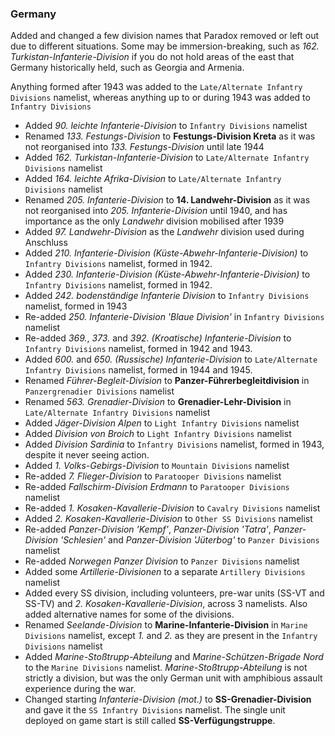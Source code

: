 ### Germany
Added and changed a few division names that Paradox removed or left out due to different situations. Some may be immersion-breaking, such as _162. Turkistan-Infanterie-Division_ if you do not hold areas of the east that Germany historically held, such as Georgia and Armenia.

Anything formed after 1943 was added to the `Late/Alternate Infantry Divisions` namelist, whereas anything up to or during 1943 was added to `Infantry Divisions`

* Added _90. leichte Infanterie-Division_ to `Infantry Divisions` namelist
* Renamed _133. Festungs-Division_ to **Festungs-Division Kreta** as it was not reorganised into _133. Festungs-Division_ until late 1944
* Added _162. Turkistan-Infanterie-Division_ to `Late/Alternate Infantry Divisions` namelist
* Added _164. leichte Afrika-Division_ to `Late/Alternate Infantry Divisions` namelist
* Renamed _205. Infanterie-Division_ to **14. Landwehr-Division** as it was not reorganised into _205. Infanterie-Division_ until 1940, and has importance as the only _Landwehr_ division mobilised after 1939
* Added _97. Landwehr-Division_ as the _Landwehr_ division used during Anschluss
* Added _210. Infanterie-Division (Küste-Abwehr-Infanterie-Division)_ to `Infantry Divisions` namelist, formed in 1942.
* Added _230. Infanterie-Division (Küste-Abwehr-Infanterie-Division)_ to `Infantry Divisions` namelist, formed in 1942.
* Added _242. bodenständige Infanterie Division_ to `Infantry Divisions` namelist, formed in 1943
* Re-added _250. Infanterie-Division 'Blaue Division'_ in `Infantry Divisions` namelist
* Re-added _369._, _373._ and _392. (Kroatische) Infanterie-Division_ to `Infantry Divisions` namelist, formed in 1942 and 1943.
* Added _600._ and _650. (Russische) Infanterie-Division_ to `Late/Alternate Infantry Divisions` namelist, formed in 1944 and 1945.
* Renamed _Führer-Begleit-Division_ to **Panzer-Führerbegleitdivision** in `Panzergrenadier Divisions` namelist
* Renamed _563. Grenadier-Division_ to **Grenadier-Lehr-Division** in `Late/Alternate Infantry Divisions` namelist
* Added _Jäger-Division Alpen_ to `Light Infantry Divisions` namelist
* Added _Division von Broich_ to `Light Infantry Divisions` namelist
* Added _Division Sardinia_ to `Infantry Divisions` namelist, formed in 1943, despite it never seeing action.
* Added _1. Volks-Gebirgs-Division_ to `Mountain Divisions` namelist
* Re-added _7. Flieger-Division_ to `Paratooper Divisions` namelist
* Re-added _Fallschirm-Division Erdmann_ to `Paratooper Divisions` namelist
* Re-added _1. Kosaken-Kavallerie-Division_ to `Cavalry Divisions` namelist
* Added _2. Kosaken-Kavallerie-Division_ to `Other SS Divisions` namelist
* Re-added _Panzer-Division 'Kempf'_, _Panzer-Division 'Tatra'_, _Panzer-Division 'Schlesien'_ and _Panzer-Division 'Jüterbog'_ to `Panzer Divisions` namelist
* Re-added _Norwegen Panzer Division_ to `Panzer Divisions` namelist
* Added some _Artillerie-Divisionen_ to a separate `Artillery Divisions` namelist
* Added every SS division, including volunteers, pre-war units (SS-VT and SS-TV) and _2. Kosaken-Kavallerie-Division_, across 3 namelists. Also added alternative names for some of the divisions.
* Renamed _Seelande-Division_ to **Marine-Infanterie-Division** in `Marine Divisions` namelist, except _1._ and _2._ as they are present in the `Infantry Divisions` namelist
* Added _Marine-Stoßtrupp-Abteilung_ and _Marine-Schützen-Brigade Nord_ to the `Marine Divisions` namelist. _Marine-Stoßtrupp-Abteilung_ is not strictly a division, but was the only German unit with amphibious assault experience during the war.
* Changed starting _Infanterie-Division (mot.)_ to **SS-Grenadier-Division** and gave it the `SS Infantry Divisions` namelist. The single unit deployed on game start is still called __SS-Verfügungstruppe__.